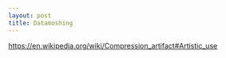 ```yaml
---
layout: post
title: Datamoshing
---
```


<https://en.wikipedia.org/wiki/Compression_artifact#Artistic_use>
